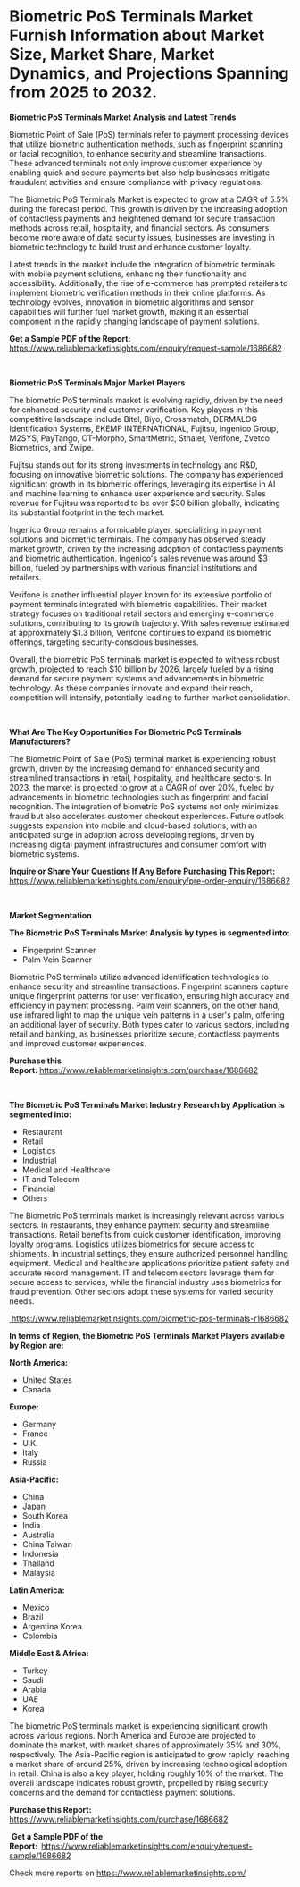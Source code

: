 <p><h1>Biometric PoS Terminals Market Furnish Information about Market Size, Market Share, Market Dynamics, and Projections Spanning from 2025 to 2032.</h1></p><p><strong>Biometric PoS Terminals Market Analysis and Latest Trends</strong></p>
<p><p>Biometric Point of Sale (PoS) terminals refer to payment processing devices that utilize biometric authentication methods, such as fingerprint scanning or facial recognition, to enhance security and streamline transactions. These advanced terminals not only improve customer experience by enabling quick and secure payments but also help businesses mitigate fraudulent activities and ensure compliance with privacy regulations.</p><p>The Biometric PoS Terminals Market is expected to grow at a CAGR of 5.5% during the forecast period. This growth is driven by the increasing adoption of contactless payments and heightened demand for secure transaction methods across retail, hospitality, and financial sectors. As consumers become more aware of data security issues, businesses are investing in biometric technology to build trust and enhance customer loyalty.</p><p>Latest trends in the market include the integration of biometric terminals with mobile payment solutions, enhancing their functionality and accessibility. Additionally, the rise of e-commerce has prompted retailers to implement biometric verification methods in their online platforms. As technology evolves, innovation in biometric algorithms and sensor capabilities will further fuel market growth, making it an essential component in the rapidly changing landscape of payment solutions.</p></p>
<p><strong>Get a Sample PDF of the Report:&nbsp;</strong> <a href="https://www.reliablemarketinsights.com/enquiry/request-sample/1686682?utm_campaign=3047&utm_medium=2&utm_source=Github&utm_content=ia&utm_term=06042025&utm_id=biometric-pos-terminals">https://www.reliablemarketinsights.com/enquiry/request-sample/1686682</a></p>
<p>&nbsp;</p>
<p><strong>Biometric PoS Terminals Major Market Players</strong></p>
<p><p>The biometric PoS terminals market is evolving rapidly, driven by the need for enhanced security and customer verification. Key players in this competitive landscape include Bitel, Biyo, Crossmatch, DERMALOG Identification Systems, EKEMP INTERNATIONAL, Fujitsu, Ingenico Group, M2SYS, PayTango, OT-Morpho, SmartMetric, Sthaler, Verifone, Zvetco Biometrics, and Zwipe.</p><p>Fujitsu stands out for its strong investments in technology and R&D, focusing on innovative biometric solutions. The company has experienced significant growth in its biometric offerings, leveraging its expertise in AI and machine learning to enhance user experience and security. Sales revenue for Fujitsu was reported to be over $30 billion globally, indicating its substantial footprint in the tech market.</p><p>Ingenico Group remains a formidable player, specializing in payment solutions and biometric terminals. The company has observed steady market growth, driven by the increasing adoption of contactless payments and biometric authentication. Ingenico's sales revenue was around $3 billion, fueled by partnerships with various financial institutions and retailers.</p><p>Verifone is another influential player known for its extensive portfolio of payment terminals integrated with biometric capabilities. Their market strategy focuses on traditional retail sectors and emerging e-commerce solutions, contributing to its growth trajectory. With sales revenue estimated at approximately $1.3 billion, Verifone continues to expand its biometric offerings, targeting security-conscious businesses.</p><p>Overall, the biometric PoS terminals market is expected to witness robust growth, projected to reach $10 billion by 2026, largely fueled by a rising demand for secure payment systems and advancements in biometric technology. As these companies innovate and expand their reach, competition will intensify, potentially leading to further market consolidation.</p></p>
<p>&nbsp;</p>
<p><strong>What Are The Key Opportunities For Biometric PoS Terminals Manufacturers?</strong></p>
<p><p>The Biometric Point of Sale (PoS) terminal market is experiencing robust growth, driven by the increasing demand for enhanced security and streamlined transactions in retail, hospitality, and healthcare sectors. In 2023, the market is projected to grow at a CAGR of over 20%, fueled by advancements in biometric technologies such as fingerprint and facial recognition. The integration of biometric PoS systems not only minimizes fraud but also accelerates customer checkout experiences. Future outlook suggests expansion into mobile and cloud-based solutions, with an anticipated surge in adoption across developing regions, driven by increasing digital payment infrastructures and consumer comfort with biometric systems.</p></p>
<p><strong>Inquire or Share Your Questions If Any Before Purchasing This Report:</strong> <a href="https://www.reliablemarketinsights.com/enquiry/pre-order-enquiry/1686682?utm_campaign=3047&utm_medium=2&utm_source=Github&utm_content=ia&utm_term=06042025&utm_id=biometric-pos-terminals">https://www.reliablemarketinsights.com/enquiry/pre-order-enquiry/1686682</a></p>
<p>&nbsp;</p>
<p><strong>Market Segmentation</strong></p>
<p><strong>The Biometric PoS Terminals Market Analysis by types is segmented into:</strong></p>
<p><ul><li>Fingerprint Scanner</li><li>Palm Vein Scanner</li></ul></p>
<p><p>Biometric PoS terminals utilize advanced identification technologies to enhance security and streamline transactions. Fingerprint scanners capture unique fingerprint patterns for user verification, ensuring high accuracy and efficiency in payment processing. Palm vein scanners, on the other hand, use infrared light to map the unique vein patterns in a user's palm, offering an additional layer of security. Both types cater to various sectors, including retail and banking, as businesses prioritize secure, contactless payments and improved customer experiences.</p></p>
<p><strong>Purchase this Report:&nbsp;</strong><a href="https://www.reliablemarketinsights.com/purchase/1686682?utm_campaign=3047&utm_medium=2&utm_source=Github&utm_content=ia&utm_term=06042025&utm_id=biometric-pos-terminals">https://www.reliablemarketinsights.com/purchase/1686682</a></p>
<p>&nbsp;</p>
<p><strong>The Biometric PoS Terminals Market Industry Research by Application is segmented into:</strong></p>
<p><ul><li>Restaurant</li><li>Retail</li><li>Logistics</li><li>Industrial</li><li>Medical and Healthcare</li><li>IT and Telecom</li><li>Financial</li><li>Others</li></ul></p>
<p><p>The Biometric PoS terminals market is increasingly relevant across various sectors. In restaurants, they enhance payment security and streamline transactions. Retail benefits from quick customer identification, improving loyalty programs. Logistics utilizes biometrics for secure access to shipments. In industrial settings, they ensure authorized personnel handling equipment. Medical and healthcare applications prioritize patient safety and accurate record management. IT and telecom sectors leverage them for secure access to services, while the financial industry uses biometrics for fraud prevention. Other sectors adopt these systems for varied security needs.</p></p>
<p><a href="https://www.reliablemarketinsights.com/biometric-pos-terminals-r1686682?utm_campaign=3047&utm_medium=2&utm_source=Github&utm_content=ia&utm_term=06042025&utm_id=biometric-pos-terminals">&nbsp;https://www.reliablemarketinsights.com/biometric-pos-terminals-r1686682</a></p>
<p><strong>In terms of Region, the Biometric PoS Terminals Market Players available by Region are:</strong></p>
<p>
    <p> <strong> North America: </strong>
        <ul>
            <li>United States</li>
            <li>Canada</li>
        </ul>
        </p> 
    <p> <strong> Europe: </strong>
        <ul>
            <li>Germany</li>
            <li>France</li>
            <li>U.K.</li>
            <li>Italy</li>
            <li>Russia</li>
        </ul>
        </p> 
    <p> <strong> Asia-Pacific: </strong>
        <ul>
            <li>China</li>
            <li>Japan</li>
            <li>South Korea</li>
            <li>India</li>
            <li>Australia</li>
            <li>China Taiwan</li>
            <li>Indonesia</li>
            <li>Thailand</li>
            <li>Malaysia</li>
        </ul>
        </p> 
    <p> <strong> Latin America: </strong>
        <ul>
            <li>Mexico</li>
            <li>Brazil</li>
            <li>Argentina Korea</li>
            <li>Colombia</li>
        </ul>
        </p> 
    <p> <strong> Middle East & Africa: </strong>
        <ul>
            <li>Turkey</li>
            <li>Saudi</li>
            <li>Arabia</li>
            <li>UAE</li>
            <li>Korea</li>
        </ul>
    </p>
    </p>
<p><p>The biometric PoS terminals market is experiencing significant growth across various regions. North America and Europe are projected to dominate the market, with market shares of approximately 35% and 30%, respectively. The Asia-Pacific region is anticipated to grow rapidly, reaching a market share of around 25%, driven by increasing technological adoption in retail. China is also a key player, holding roughly 10% of the market. The overall landscape indicates robust growth, propelled by rising security concerns and the demand for contactless payment solutions.</p></p>
<p><strong>Purchase this Report: </strong><a href="https://www.reliablemarketinsights.com/purchase/1686682?utm_campaign=3047&utm_medium=2&utm_source=Github&utm_content=ia&utm_term=06042025&utm_id=biometric-pos-terminals">https://www.reliablemarketinsights.com/purchase/1686682</a></p>
<p>&nbsp;<strong>Get a Sample PDF of the Report:&nbsp;&nbsp;</strong><a href="https://www.reliablemarketinsights.com/enquiry/request-sample/1686682?utm_campaign=3047&utm_medium=2&utm_source=Github&utm_content=ia&utm_term=06042025&utm_id=biometric-pos-terminals">https://www.reliablemarketinsights.com/enquiry/request-sample/1686682</a></p>
<p><strong></strong></p>
<p>Check more reports on <a href="https://www.reliablemarketinsights.com/?utm_campaign=3047&utm_medium=2&utm_source=Github&utm_content=ia&utm_term=06042025&utm_id=biometric-pos-terminals">https://www.reliablemarketinsights.com/</a></p>
